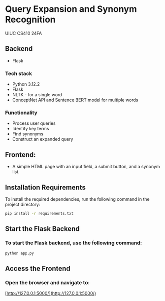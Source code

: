 # Query Expansion and Synonym Recognition

UIUC CS410 24FA

## Backend
- Flask

### Tech stack

- Python 3.12.2
- Flask
- NLTK - for a single word
- ConceptNet API and Sentence BERT model for multiple words

### Functionality

- Process user queries
- Identify key terms
- Find synonyms
- Construct an expanded query

## Frontend: 
- A simple HTML page with an input field, a submit button, and a synonym list.

## Installation Requirements

To install the required dependencies, run the following command in the project directory:

```bash
pip install -r requirements.txt
```

## Start the Flask Backend

### To start the Flask backend, use the following command:

```bash
python app.py
```

## Access the Frontend

### Open the browser and navigate to:

[http://127.0.0.1:5000/](http://127.0.0.1:5000/)
